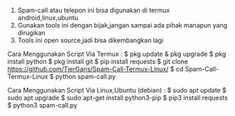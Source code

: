 1. Spam-call atau telepon ini bisa digunakan di termux android,linux,ubuntu
2. Gunakan tools ini dengan bijak,jangan sampai ada pihak manapun yang dirugikan
3. Tools ini open source,jadi bisa dikembangkan lagi 

Cara Menggunakan Script Via Termux :
$ pkg update & pkg upgrade
$ pkg install python
$ pkg install git
$ pip install requests
$ git clone https://github.com/TierGans/Spam-Call-Termux-Linux/
$ cd Spam-Call-Termux-Linux
$ python spam-call.py

Cara Menggunakan Script Via Linux,Ubuntu (debian) :
$ sudo apt update
$ sudo apt upgrade
$ sudo apt-get install python3-pip
$ pip3 install requests
$ python3 spam-call.py




